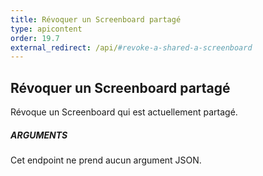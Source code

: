 ```yaml
---
title: Révoquer un Screenboard partagé 
type: apicontent
order: 19.7
external_redirect: /api/#revoke-a-shared-a-screenboard
---
```


## Révoquer un Screenboard partagé 

Révoque un Screenboard qui est actuellement partagé.

##### ARGUMENTS

Cet endpoint ne prend aucun argument JSON.

